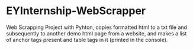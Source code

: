 # EYInternship-WebScrapper

Web Scrapping Project with Pyhton, copies formatted html to a txt file and subsequently to another demo html page from a website, and makes a list of anchor tags present and table tags in it (printed in the console).
